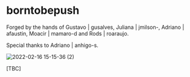 # borntobepush
Forged by the hands of Gustavo | gusalves, Juliana | jmilson-, Adriano | afaustin, Moacir | mamaro-d and Rods | roaraujo.

Special thanks to Adriano | anhigo-s.

![2022-02-16 15-15-36 (2)](https://user-images.githubusercontent.com/49699403/154331475-8aba8cad-c266-4562-8392-c0e8b293ebc1.gif)

[TBC]
